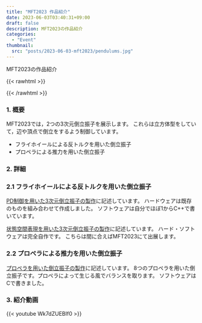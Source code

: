 ```yaml
---
title: "MFT2023 作品紹介"
date: 2023-06-03T03:40:31+09:00
draft: false
description: MFT2023の作品紹介
categories:
  - "Event"
thumbnail:
  src: "posts/2023-06-03-mft2023/pendulums.jpg"
---
```


MFT2023の作品紹介

<!--more-->

{{< rawhtml >}}
<script src="https://cdnjs.cloudflare.com/ajax/libs/mathjax/2.7.4/MathJax.js?config=TeX-AMS-MML_HTMLorMML"></script>
<script type="text/x-mathjax-config">
    MathJax.Hub.Config({tex2jax: {inlineMath: [['$','$'], ['\\(','\\)']]}});
</script>
{{< /rawhtml >}}

### 1. 概要
MFT2023では，2つの3次元倒立振子を展示します。
これらは立方体型をしていて，辺や頂点で倒立をするよう制御しています。
- フライホイールによる反トルクを用いた倒立振子
- プロペラによる推力を用いた倒立振子

<!-- ![](/posts/2023-06-03-mft2023/pendulums.jpg) -->
<!-- {{< figure src="/posts/2023-06-03-mft2023/pendulums.jpg" title="3D inverted pendulums" >}} -->

### 2. 詳細
### 2.1  フライホイールによる反トルクを用いた倒立振子
[PD制御を用いた3次元倒立振子の製作](https://teruru-52.github.io/post/2022-07-16-3d-inverted-pendulum/)に記述しています。
ハードウェアは既存のものを組み合わせて作成しました。
ソフトウェアは自分でほぼ1からC++で書いています。

[状態空間表現を用いた3次元倒立振子の製作](https://teruru-52.github.io/post/2022-05-14-3d-inverted-pendulum2/)に記述しています。
ハード・ソフトウェアは完全自作です。
こちらは間に合えばMFT2023にて出展します。

### 2.2  プロペラによる推力を用いた倒立振子
[プロペラを用いた倒立振子の製作](https://teruru-52.github.io/post/2023-06-03-propeller-pendulum/)に記述しています。
8つのプロペラを用いた倒立振子です。プロペラによって生じる風でバランスを取ります。
ソフトウェアはCで書きました。

### 3. 紹介動画
{{< youtube Wk7dZUEBIf0 >}}